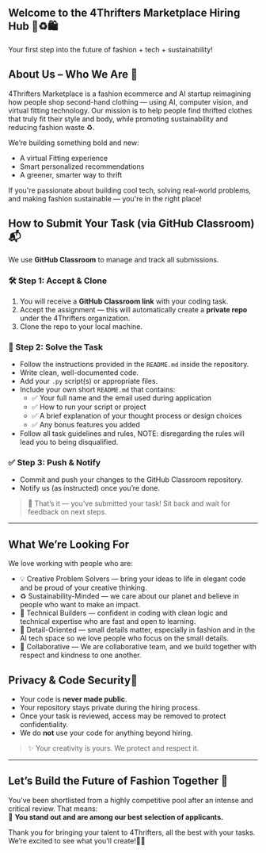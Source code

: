 Welcome to the 4Thrifters Marketplace Hiring Hub 🎽♻️🛍️
-
Your first step into the future of fashion + tech + sustainability!

About Us – Who We Are 🚀
-
4Thrifters Marketplace is a fashion ecommerce and AI startup reimagining how people shop second-hand clothing — using AI, computer vision, and virtual fitting technology. Our mission is to help people find thrifted clothes that truly fit their style and body, while promoting sustainability and reducing fashion waste ♻️.

We’re building something bold and new:

- A virtual Fitting experience
- Smart personalized recommendations
- A greener, smarter way to thrift

If you're passionate about building cool tech, solving real-world problems, and making fashion sustainable — you're in the right place!

How to Submit Your Task (via GitHub Classroom)📬 
 -
We use **GitHub Classroom** to manage and track all submissions.

### 🛠️ Step 1: Accept & Clone
1. You will receive a **GitHub Classroom link** with your coding task.
2. Accept the assignment — this will automatically create a **private repo** under the 4Thrifters organization.
3. Clone the repo to your local machine.

### 📁 Step 2: Solve the Task
- Follow the instructions provided in the `README.md` inside the repository.
- Write clean, well-documented code.
- Add your `.py` script(s) or appropriate files.
- Include your own short `README.md` that contains:
  - ✅ Your full name and the email used during application
  - ✅ How to run your script or project
  - ✅ A brief explanation of your thought process or design choices
  - ✅ Any bonus features you added
- Follow all task guidelines and rules, NOTE: disregarding the rules will lead you to being disqualified.

### ✅ Step 3: Push & Notify
- Commit and push your changes to the GitHub Classroom repository.
- Notify us (as instructed) once you’re done.

> 🎉 That’s it — you’ve submitted your task! Sit back and wait for feedback on next steps.

---

What We’re Looking For
-
We love working with people who are:
- 💡 Creative Problem Solvers — bring your ideas to life in elegant code and be proud of your creative thinking.
- ♻️ Sustainability-Minded — we care about our planet and believe in people who want to make an impact.
- 🧠 Technical Builders — confident in coding with clean logic and technical expertise who are fast and open to learning.
- 🧵 Detail-Oriented — small details matter, especially in fashion and in the AI tech space so we love people who focus on the small details.
- 🤝 Collaborative — We are collaborative team, and we build together with respect and kindness to one another.

## Privacy & Code Security🔐

- Your code is **never made public**.
- Your repository stays private during the hiring process.
- Once your task is reviewed, access may be removed to protect confidentiality.
- We do **not** use your code for anything beyond hiring.

> ✨ Your creativity is yours. We protect and respect it.

---

## Let’s Build the Future of Fashion Together 💫

You’ve been shortlisted from a highly competitive pool after an intense and critical review. That means:  
🎯 **You stand out and are among our best selection of applicants.**  

Thank you for bringing your talent to 4Thrifters, all the best with your tasks. We’re excited to see what you’ll create!👚✨
